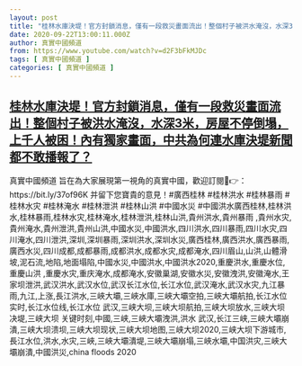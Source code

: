 ```yaml
---
layout: post
title: "桂林水庫決堤！官方封鎖消息，僅有一段救災畫面流出！整個村子被洪水淹沒，水深3米，房屋不停倒塌，上千人被困！內有獨家畫面，中共為何連水庫決堤新聞都不敢播報了？"
date: 2020-09-22T13:00:11.000Z
author: 真實中國頻道
from: https://www.youtube.com/watch?v=d2F3bFkMJDc
tags: [ 真實中國頻道 ]
categories: [ 真實中國頻道 ]
---
```

<!--1600779611000-->
[桂林水庫決堤！官方封鎖消息，僅有一段救災畫面流出！整個村子被洪水淹沒，水深3米，房屋不停倒塌，上千人被困！內有獨家畫面，中共為何連水庫決堤新聞都不敢播報了？](https://www.youtube.com/watch?v=d2F3bFkMJDc)
------

<div>
真實中國頻道 旨在為大家展現第一視角的真實中國，歡迎訂閱💖👉：https://bit.ly/37of96K  并留下您寶貴的意見！#廣西桂林 #桂林洪水 #桂林暴雨 #桂林水灾 #桂林淹水 #桂林泄洪 #桂林山洪 #中國水災 #中國洪水廣西桂林,桂林洪水,桂林暴雨,桂林水灾,桂林淹水,桂林泄洪,桂林山洪,貴州洪水,貴州暴雨 ,貴州水灾,貴州淹水,貴州泄洪,貴州山洪,中國水災,中國洪水,四川洪水,四川暴雨,四川水灾,四川淹水,四川泄洪,深圳,深圳暴雨,深圳洪水,深圳水災,廣西桂林,廣西洪水,廣西暴雨,廣西水災,四川成都,成都暴雨,成都洪水,成都水灾,成都淹水,四川眉山,山洪,山體滑坡,泥石流,地陷,地面塌陷,中國水災,中國洪水,中國洪水2020,重慶洪水,重慶水位,重慶山洪 ,重慶水灾,重庆淹水,成都淹水,安徽巢湖,安徽水災,安徽洩洪,安徽淹水,王家坝泄洪,武汉洪水,武汉水位,武汉长江水位,长江水位,武汉淹水,武汉水灾,九江暴雨,九江,上涨,長江洪水,三峽大壩,三峽水庫,三峽大壩空拍,三峽大壩航拍,长江水位实时,长江水位线,长江水位 武汉,三峡大坝,三峡大坝航拍,三峡大坝放水,三峡大坝决堤,三峡大坝 关键时刻,中國,三峡,三峽大壩洩洪,洪水 武汉,长江三峡,三峽大壩崩潰,三峡大坝溃坝,三峡大坝现状,三峡大坝地图,三峡大坝2020,三峡大坝下游城市,長江水位,洪水,水灾,三峽,三峽大壩潰堤,三峽大壩崩塌,三峽水壩,中国洪灾,三峽大壩崩潰,中國洪災,china floods 2020
</div>
